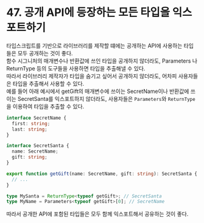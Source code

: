 # 47. 공개 API에 등장하는 모든 타입을 익스포트하기

타입스크립트를 기반으로 라이브러리를 제작할 떄에는 공개하는 API에 사용하는 타입들은 모두 공개하는 것이 좋다.  
함수 시그니처의 매개변수나 반환값에 쓰인 타입을 공개하지 않더라도, Parameters 나 ReturnType 등의 도구들을 사용하면 타입을 추출해낼 수 있다.  
따라서 라이브러리 제작자가 타입을 숨기고 싶어서 공개하지 않더라도, 어차피 사용자들은 타입을 추출해서 사용할 수 있다.  
예를 들어 아래 예시에서 getGift의 매개변수에 쓰이는 SecretName이나 반환값에 쓰이는 SecretSanta를 익스포트하지 않더라도, 사용자들은 `Parameters`와 `ReturnType`을 이용하여 타입을 추출할 수 있다.

```ts
interface SecretName {
  first: string;
  last: string;
}

interface SecretSanta {
  name: SecretName;
  gift: string;
}

export function getGift(name: SecretName, gift: string): SecretSanta {
  // ...
}

type MySanta = ReturnType<typeof getGift>; // SecretSanta
type MyName = Parameters<typeof getGift>[0]; // SecretName
```

따라서 공개한 API에 포함된 타입들은 모두 함께 익스포트해서 공유하는 것이 좋다.
